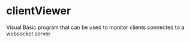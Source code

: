 clientViewer
============

Visual Basic program that can be used to monitor clients connected to a websocket server
